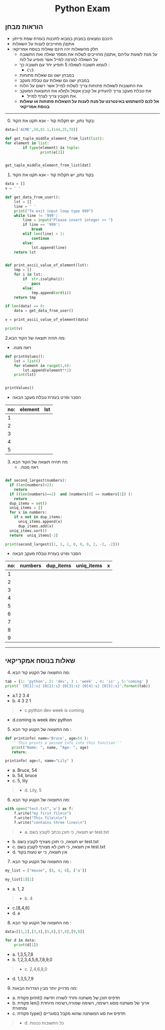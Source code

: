 <center>

# Python Exam

</center>

## הוראות מבחן

- הינכם נמצאים במבחן במבוא לתכנות בעזרת שפת פייתון 
- אתם\ן מחוייבים לענות על השאלות
- חלק מהשאלות יהיו הינם שאלות בנוסח אמריקאי
  - על מנת לשעות עליהם ,אתם\ן מחוייבים לשלוח את מספר שאלה ואת התשובה על השאלה למרצה למייל אשר מופיע על לוח
  - לוגמא תשובה לשאלה 5 תופיע יחד עם תשובה כך :
    - `C\5`
  - במבחן ישנו גם שאלות פתוחות  
  - במבחן ישנו גם שאלות עם טבלת מעקב
  - את התשובות לשאלות פתוחות צריך לשלוח למייל אשר רשום על הלוח
  - את טבלת מעקב צריך להעתיק אל קובץ אקסל ולמלא את התוצאות המעקב
    - את הקובץ צריך לצרף למייל.
  - **__אל לכם להשתמש באינטרנט על מנת לענות על השאלות פתוחות או שאלות בנוסח אמריקאי__**

---

0. בקוד נתון, יש תקלות קוד - אנא תקנו את הקוד:

```py
data=['ACME',50,91.1,(144,25,78)]

def get_tuple_middle_element_from_list(list):
for element in list:
        if type(element) is tuple:
                print(e[2])


get_taple_middle_element_from_list[dat]

```
<!-- 
 def get_tuple_middle_element_from_list(list):
    ...:     for element in list:
    ...:         if type(element) is tuple:
    ...:             print(element[1])
-->

1. בקוד נתון, יש תקלות קוד - אנא תקנו את הקוד

```py
data = []
v = ' '

def get_data_from_user():
    lst = []
    line = ' '
    print("To exit input loop type 999")
    while line != '999':
        line = input("Please insert integer >> ")
        if line == '999':
            break
        elif len(line) > 1:
            continue
        else: 
            lst.append(line)
    return lst


def print_ascii_value_of_element(lst):
    tmp = []
    for i in lst:
        if  str.isalpha(i):
            pass
        else:
            tmp.append(ord(i))
    return tmp

if len(data) == 0:
    data = get_data_from_user()

v = print_ascii_value_of_element(data) 

print(v)

```

2.מה תהיה תוצאה של הקוד הבא:
  - .ראה מטה

```py
def printValues():
    lst = list()
    for element in range(1,6):
        lst.append(element**2)
    print(lst)


printValues()
```
  - הסבר ופרט בעזרת טבלת מעקב הבאה


no:| element  | lst
--| -- | --
1 |    |
2 |    |
3 |    |
4 |    |
5 |    |


3. מה תהיה תוצאה של הקוד הבא
   -  .ראה מטה
```py

def second_largest(numbers):
  if (len(numbers)<2):
    return 
  if ((len(numbers)==2)  and (numbers[0] == numbers[1]) ):
    return
  dup_items = set()
  uniq_items = []
  for x in numbers:
    if x not in dup_items:
      uniq_items.append(x)
      dup_items.add(x)
  uniq_items.sort()
  return  uniq_items[-2]  

print(second_largest([1, 1, 1, 0, 0, 0, 2, -2, -2]))


```

   - הסבר ופרט בעזרת טבלת מעקב הבאה

no: |  numbers | dup_items | uniq_items | x
--- | -------- | --------- | ---------- | --
1| | | |
2| | | |
3| | | |
4| | | |
5| | | |
6| | | |
7| | | |
8| | | |
9| | | |


---

## שאלות בנוסח אמקריקאי

4. מה התוצאה של הקטע קוד הבא:

```py
tab = {1: 'python', 2: 'dev', 3 : 'week' , 4: 'is' , 5:'coming' } 
print(' {0[1]:s} {0[2]:s} {0[3]:s} {0[4]:s} {0[5]:s}'.format(tab)) 
```

- a.1 2 3 4
- b. 4 3 2 1
> - c.python dev week is coming
- d.coming is week dev python

5. מה התוצאה של הקטע קוד הבא :

```py
def printinfo( name='Bruce', age=54 ):
   '''This prints a passed info into this function'''
   print("Name: ", name, "Age: ", age)
   return;

printinfo( age=5, name="Lily" )

```

- a. Bruce, 54
- b. 54, bruce
- c. 5, lily
> - d. Lily, 5


6. מה התוצאה של הקטע קוד הבא:

```py
with open("test.txt",'w') as f:
    f.write("my first file\n")
    f.write("This file\n\n")
    f.write("contains three lines\n")
```

> - a. יש תוצאה, כי תוכן נכתב לקובץ בשם test.txt
- b. יש תוצאה, כי תוכן מצורף לקובץ בשם test.txt 
- c. אין תוצאה, כי תוכן לא מצורף לקובץ בשם test.txt
- d. אין תוצאה, כי יש טעות בקוד

7. מה התוצאה של הקטע קוד הבא :

```py
my_list = ["mouse", [8, 4, 6], ['a']]

my_list[1][1]
```

- a. 1, 2
> - b. 4
- c.[8,4,6]
- d. a

8. מה התוצאה של הקטע קוד הבא :

```py
data=[[1,2],[3,4],[5,6],[7,8],[9,0]]

for d in data:
    print(d[1])

```

- a. 1,3,5,7,8
- b. 1,2,3,4,5,6,7,8,9,0
> - c. 2,4,6,8,0
- d. 1,3,5,7,9


9. מה מדוייק יותר מבין הגדרות הבאות:

- a. פקודת print() תדפיס תוכן של משתנה ותרד לשורה חדשה
- b. פקודת len() ארוך של משתנה מסוג רשימה, רשימה שמורה,רשימה מיוחדת ומחזורת
- c. פקודת type() תדפיס את סוג המשתנה שהוא מקבל בסוגריים
> - d. כל התשובות נכונות